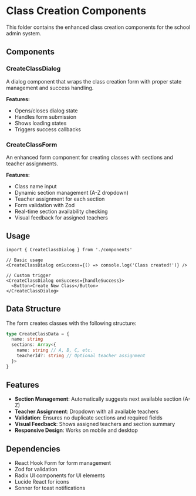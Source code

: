 # Class Creation Components

This folder contains the enhanced class creation components for the school admin system.

## Components

### CreateClassDialog
A dialog component that wraps the class creation form with proper state management and success handling.

**Features:**
- Opens/closes dialog state
- Handles form submission
- Shows loading states
- Triggers success callbacks

### CreateClassForm
An enhanced form component for creating classes with sections and teacher assignments.

**Features:**
- Class name input
- Dynamic section management (A-Z dropdown)
- Teacher assignment for each section
- Form validation with Zod
- Real-time section availability checking
- Visual feedback for assigned teachers

## Usage

```tsx
import { CreateClassDialog } from './components'

// Basic usage
<CreateClassDialog onSuccess={() => console.log('Class created!')} />

// Custom trigger
<CreateClassDialog onSuccess={handleSuccess}>
  <Button>Create New Class</Button>
</CreateClassDialog>
```

## Data Structure

The form creates classes with the following structure:

```typescript
type CreateClassData = {
  name: string
  sections: Array<{
    name: string // A, B, C, etc.
    teacherId?: string // Optional teacher assignment
  }>
}
```

## Features

- **Section Management**: Automatically suggests next available section (A-Z)
- **Teacher Assignment**: Dropdown with all available teachers
- **Validation**: Ensures no duplicate sections and required fields
- **Visual Feedback**: Shows assigned teachers and section summary
- **Responsive Design**: Works on mobile and desktop

## Dependencies

- React Hook Form for form management
- Zod for validation
- Radix UI components for UI elements
- Lucide React for icons
- Sonner for toast notifications
